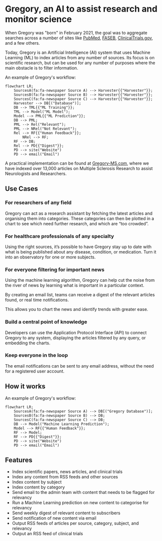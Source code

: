 # Gregory, an AI to assist research and monitor science

When Gregory was "born" in February 2021, the goal was to aggregate searches across a number of sites like [PubMed](https://pubmed.ncbi.nlm.nih.gov/), [FASEB](https://faseb.onlinelibrary.wiley.com/), [ClinicalTrials.gov](https://clinicaltrials.gov/), and a few others. 

Today, Gregory is an Artificial Intelligence (AI) system that uses Machine Learning (ML) to index articles from any number of sources. Its focus is on scientific research, but can be used for any number of purposes where the main obstacle is to filter information. 

An example of Gregory's workflow:

```mermaid
flowchart LR;
    SourcesA(fa:fa-newspaper Source A) --> Harvester{{"Harvester"}};
    SourcesB(fa:fa-newspaper Source B) --> Harvester{{"Harvester"}};
    SourcesC(fa:fa-newspaper Source C) --> Harvester{{"Harvester"}};
    Harvester --> DB[("Database")];
    DB --> TML{{"ML Training"}};
    TML --> Model("ML Model");
    Model --> PML{{"ML Prediction"}};
    DB --> PML;
    PML --> Rel("Relevant");
    PML --> NRel("Not Relevant");
    Rel --> RF{{"Human Feedback"}};
		NRel --> RF;
    RF --> DB;
    Rel --> PD{{"Digest"}};
    PD --> site("Website")
    PD --> email("Email")
```

A practical implementation can be found at [Gregory-MS.com](https://gregory-ms.com), where we have indexed over 13,000 articles on Multiple Sclerosis Research to assist Neurologists and Researchers.

## Use Cases

### For researchers of any field

Gregory can act as a research assistant by fetching the latest articles and organising them into categories. These categories can then be plotted in a chart to see which need further research, and which are “too crowded”.

### For healthcare professionals of any specialty

Using the right sources, it’s possible to have Gregory stay up to date with what is being published about any disease, condition, or medication. Turn it into an observatory for one or more subjects.

### For everyone filtering for important news

Using the machine learning algorithm, Gregory can help cut the noise from the river of news by learning what is important in a particular context. 

By creating an email list, teams can receive a digest of the relevant articles found, or real time notifications.

This allows you to chart the news and identify trends with greater ease.

### Build a central point of knowledge

Developers can use the Application Protocol Interface (API) to connect Gregory to any system, displaying the articles filtered by any query, or embedding the charts.

### Keep everyone in the loop

The email notifications can be sent to any email address, without the need for a registered user account.

## How it works

An example of Gregory's workflow:

```mermaid
flowchart LR;
    SourcesA(fa:fa-newspaper Source A) --> DB[("Gregory Database")];
    SourcesB(fa:fa-newspaper Source B) --> DB;
    SourcesC(fa:fa-newspaper Source C) --> DB;
    DB --> Model("Machine Learning Prediction");
    Model --> RF{{"Human Feedback"}};
    RF --> Model;
    RF --> PD{{"Digest"}};
    PD --> site("Website")
    PD --> email("Email")
```



## Features

- Index scientific papers, news articles, and clinical trials
- Index any content from RSS feeds and other sources
- Index content by subject
- Index content by category
- Send email to the admin team with content that needs to be flagged for relevancy
- Run a Machine Learning prediction on new content to categorise for relevancy
- Send weekly digest of relevant content to subscribers
- Send notification of new content via email
- Output RSS feeds of articles per source, category, subject, and relevancy
- Output an RSS feed of clinical trials

